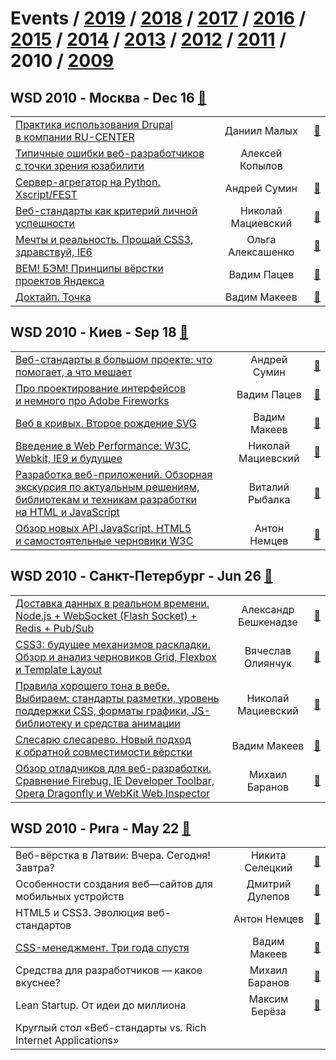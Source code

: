 # Events / [2019](&#x2F;2019.md) / [2018](&#x2F;2018.md) / [2017](&#x2F;2017.md) / [2016](&#x2F;2016.md) / [2015](&#x2F;2015.md) / [2014](&#x2F;2014.md) / [2013](&#x2F;2013.md) / [2012](&#x2F;2012.md) / [2011](&#x2F;2011.md) / 2010 / [2009](&#x2F;2009.md) 

## WSD 2010 - Москва - Dec 16 [:movie_camera:](https:&#x2F;&#x2F;www.youtube.com&#x2F;playlist?list&#x3D;PLMBnwIwFEFHdXL7tR9LdQuNv3UQHsAO9U)
| | | |
| --- | :---: | --- |
| [Практика использования Drupal в компании RU-CENTER](https:&#x2F;&#x2F;www.youtube.com&#x2F;watch?v&#x3D;LrMn8N5iWdQ)  | Даниил Малых | [:notebook:](https:&#x2F;&#x2F;wsd.events&#x2F;2010&#x2F;12&#x2F;16&#x2F;pres&#x2F;drupal-practice.pdf)   |
| [Типичные ошибки веб-разработчиков с точки зрения юзабилити](https:&#x2F;&#x2F;www.youtube.com&#x2F;watch?v&#x3D;jgfHMzmVaOQ)  | Алексей Копылов |    |
| [Сервер-агрегатор на Python. Xscript&#x2F;FEST](https:&#x2F;&#x2F;www.youtube.com&#x2F;watch?v&#x3D;IPmyFLJJUJw)  | Андрей Сумин | [:notebook:](https:&#x2F;&#x2F;wsd.events&#x2F;2010&#x2F;12&#x2F;16&#x2F;pres&#x2F;frontik-python.pdf)   |
| [Веб-стандарты как критерий личной успешности](https:&#x2F;&#x2F;www.youtube.com&#x2F;watch?v&#x3D;EQYd9L3zFuA)  | Николай Мациевский | [:notebook:](https:&#x2F;&#x2F;wsd.events&#x2F;2010&#x2F;12&#x2F;16&#x2F;pres&#x2F;web-standards-success.pdf)   |
| [Мечты и реальность. Прощай CSS3, здравствуй, IE6](https:&#x2F;&#x2F;www.youtube.com&#x2F;watch?v&#x3D;-iW-W-9lj-I)  | Ольга Алексашенко | [:notebook:](https:&#x2F;&#x2F;wsd.events&#x2F;2010&#x2F;12&#x2F;16&#x2F;pres&#x2F;goodbye-css3.pdf)   |
| [BEM! БЭМ! Принципы вёрстки проектов Яндекса](https:&#x2F;&#x2F;www.youtube.com&#x2F;watch?v&#x3D;UKpDX7YRMjk)  | Вадим Пацев | [:notebook:](https:&#x2F;&#x2F;wsd.events&#x2F;2010&#x2F;12&#x2F;16&#x2F;pres&#x2F;bem-principles.pdf)   |
| [Доктайп. Точка](https:&#x2F;&#x2F;www.youtube.com&#x2F;watch?v&#x3D;UFrVTpjU02M)  | Вадим Макеев | [:notebook:](https:&#x2F;&#x2F;wsd.events&#x2F;2010&#x2F;12&#x2F;16&#x2F;pres&#x2F;doctype&#x2F;)   |
## WSD 2010 - Киев - Sep 18 [:movie_camera:](https:&#x2F;&#x2F;www.youtube.com&#x2F;playlist?list&#x3D;PLMBnwIwFEFHfg8bCUhaqlbg-itRJ3SwyE)
| | | |
| --- | :---: | --- |
| [Веб-стандарты в большом проекте: что помогает, а что мешает](https:&#x2F;&#x2F;www.youtube.com&#x2F;watch?v&#x3D;5se571Mfbrk)  | Андрей Сумин | [:notebook:](https:&#x2F;&#x2F;wsd.events&#x2F;2010&#x2F;09&#x2F;18&#x2F;pres&#x2F;big-projects-standards.pdf)   |
| [Про проектирование интерфейсов и немного про Adobe Fireworks](https:&#x2F;&#x2F;www.youtube.com&#x2F;watch?v&#x3D;KHNSjW0VPGY)  | Вадим Пацев | [:notebook:](https:&#x2F;&#x2F;wsd.events&#x2F;2010&#x2F;09&#x2F;18&#x2F;pres&#x2F;ui-in-fireworks.pdf)   |
| [Веб в кривых. Второе рождение SVG](https:&#x2F;&#x2F;www.youtube.com&#x2F;watch?v&#x3D;DDR19L7Lcjw)  | Вадим Макеев | [:notebook:](https:&#x2F;&#x2F;wsd.events&#x2F;2010&#x2F;09&#x2F;18&#x2F;pres&#x2F;web-in-curves&#x2F;)   |
| [Введение в Web Performance: W3C, Webkit, IE9 и будущее](https:&#x2F;&#x2F;www.youtube.com&#x2F;watch?v&#x3D;_1rWqPZ048U)  | Николай Мациевский | [:notebook:](https:&#x2F;&#x2F;wsd.events&#x2F;2010&#x2F;09&#x2F;18&#x2F;pres&#x2F;web-performance.pdf)   |
| [Разработка веб-приложений. Обзорная экскурсия по актуальным решениям, библиотекам и техникам разработки на HTML и JavaScript](https:&#x2F;&#x2F;www.youtube.com&#x2F;watch?v&#x3D;IT_4T3RrDpk)  | Виталий Рыбалка | [:notebook:](https:&#x2F;&#x2F;wsd.events&#x2F;2010&#x2F;09&#x2F;18&#x2F;#vitaly-rybalka)   |
| [Обзор новых API JavaScript. HTML5 и самостоятельные черновики W3C](https:&#x2F;&#x2F;www.youtube.com&#x2F;watch?v&#x3D;aqzPji7vFr8)  | Антон Немцев | [:notebook:](https:&#x2F;&#x2F;wsd.events&#x2F;2010&#x2F;09&#x2F;18&#x2F;pres&#x2F;new-js-api&#x2F;)   |
## WSD 2010 - Санкт-Петербург - Jun 26 [:movie_camera:](https:&#x2F;&#x2F;www.youtube.com&#x2F;playlist?list&#x3D;PLMBnwIwFEFHewAvmkdJZJibHgNqXFEO1g)
| | | |
| --- | :---: | --- |
| [Доставка данных в реальном времени. Node.js + WebSocket (Flash Socket) + Redis + Pub&#x2F;Sub](https:&#x2F;&#x2F;www.youtube.com&#x2F;watch?v&#x3D;O9fgVRlxpnI)  | Александр Бешкенадзе | [:notebook:](https:&#x2F;&#x2F;wsd.events&#x2F;2010&#x2F;06&#x2F;26&#x2F;pres&#x2F;realtime-data.pdf)   |
| [CSS3: будущее механизмов раскладки. Обзор и анализ черновиков Grid, Flexbox и Template Layout](https:&#x2F;&#x2F;www.youtube.com&#x2F;watch?v&#x3D;ZEd7bEqe6iI)  | Вячеслав Олиянчук | [:notebook:](https:&#x2F;&#x2F;wsd.events&#x2F;2010&#x2F;06&#x2F;26&#x2F;pres&#x2F;css3-layout&#x2F;)   |
| [Правила хорошего тона в вебе. Выбираем: стандарты разметки, уровень поддержки CSS, форматы графики, JS-библиотеку и средства анимации](https:&#x2F;&#x2F;www.youtube.com&#x2F;watch?v&#x3D;2Pxod2KMxOE)  | Николай Мациевский | [:notebook:](https:&#x2F;&#x2F;wsd.events&#x2F;2010&#x2F;06&#x2F;26&#x2F;pres&#x2F;good-manners.pdf)   |
| [Слесарю слесарево. Новый подход к обратной совместимости вёрстки](https:&#x2F;&#x2F;www.youtube.com&#x2F;watch?v&#x3D;H4uPAJBO0oY)  | Вадим Макеев | [:notebook:](https:&#x2F;&#x2F;wsd.events&#x2F;2010&#x2F;06&#x2F;26&#x2F;pres&#x2F;caesars&#x2F;)   |
| [Обзор отладчиков для веб-разработки. Сравнение Firebug, IE Developer Toolbar, Opera Dragonfly и WebKit Web Inspector](https:&#x2F;&#x2F;www.youtube.com&#x2F;watch?v&#x3D;hIINHqnVWL0)  | Михаил Баранов | [:notebook:](https:&#x2F;&#x2F;wsd.events&#x2F;2010&#x2F;06&#x2F;26&#x2F;pres&#x2F;debuggers.pdf)   |
## WSD 2010 - Рига - May 22 [:movie_camera:](https:&#x2F;&#x2F;www.youtube.com&#x2F;playlist?list&#x3D;PLMBnwIwFEFHdaraq29A9Hv3Ncllm8f88z)
| | | |
| --- | :---: | --- |
| Веб-вёрстка в Латвии: Вчера. Сегодня! Завтра?  | Никита Селецкий | [:notebook:](https:&#x2F;&#x2F;wsd.events&#x2F;2010&#x2F;05&#x2F;22&#x2F;pres&#x2F;intro-latvia.pdf)   |
| Особенности создания веб—сайтов для мобильных устройств  | Дмитрий Дулепов | [:notebook:](https:&#x2F;&#x2F;wsd.events&#x2F;2010&#x2F;05&#x2F;22&#x2F;pres&#x2F;mobile-webdev.pdf)   |
| HTML5 и CSS3. Эволюция веб-стандартов  | Антон Немцев | [:notebook:](https:&#x2F;&#x2F;wsd.events&#x2F;2010&#x2F;05&#x2F;22&#x2F;pres&#x2F;html5&#x2F;)   |
| [CSS-менеджмент. Три года спустя](https:&#x2F;&#x2F;www.youtube.com&#x2F;watch?v&#x3D;F_n_aSF1Y50)  | Вадим Макеев | [:notebook:](https:&#x2F;&#x2F;wsd.events&#x2F;2010&#x2F;05&#x2F;22&#x2F;pres&#x2F;css-management&#x2F;)   |
| Средства для разработчиков — какое вкуснее?  | Михаил Баранов | [:notebook:](https:&#x2F;&#x2F;wsd.events&#x2F;2010&#x2F;05&#x2F;22&#x2F;pres&#x2F;extensions.pdf)   |
| Lean Startup. От идеи до миллиона  | Максим Берёза | [:notebook:](https:&#x2F;&#x2F;wsd.events&#x2F;2010&#x2F;05&#x2F;22&#x2F;pres&#x2F;lean-startup.pdf)   |
| Круглый стол «Веб-стандарты vs. Rich Internet Applications»  |  |    |

